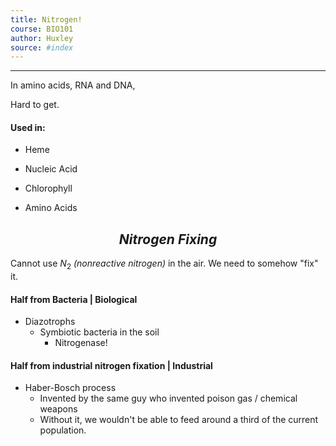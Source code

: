 ```yaml
---
title: Nitrogen! 
course: BIO101 
author: Huxley 
source: #index
---
```

---


In amino acids, RNA and DNA,

Hard to get. 



#### Used in:
- Heme

- Nucleic Acid

- Chlorophyll 

- Amino Acids


## $$Nitrogen\ Fixing$$
Cannot use $N_2$ *(nonreactive nitrogen)* in the air. We need to somehow "fix" it. 

#### Half from Bacteria | Biological
- Diazotrophs
	- Symbiotic bacteria in the soil 
		- Nitrogenase! 


#### Half from industrial nitrogen fixation | Industrial 
- Haber-Bosch process 
	- Invented by the same guy who invented poison gas / chemical weapons 
	- Without it, we wouldn't be able to feed around a third of the current population. 




























